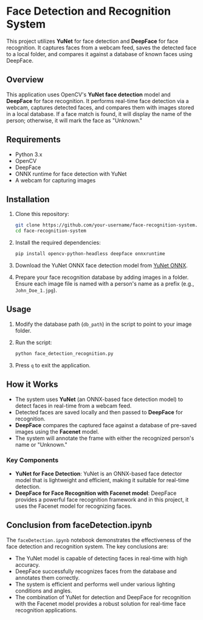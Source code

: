 # Face Detection and Recognition System

This project utilizes **YuNet** for face detection and **DeepFace** for face recognition. It captures faces from a webcam feed, saves the detected face to a local folder, and compares it against a database of known faces using DeepFace.

## Overview

This application uses OpenCV's **YuNet face detection** model and **DeepFace** for face recognition. It performs real-time face detection via a webcam, captures detected faces, and compares them with images stored in a local database. If a face match is found, it will display the name of the person; otherwise, it will mark the face as "Unknown."

## Requirements

- Python 3.x
- OpenCV
- DeepFace
- ONNX runtime for face detection with YuNet
- A webcam for capturing images

## Installation

1. Clone this repository:

    ```bash
    git clone https://github.com/your-username/face-recognition-system.git
    cd face-recognition-system
    ```

2. Install the required dependencies:

    ```bash
    pip install opencv-python-headless deepface onnxruntime
    ```

3. Download the YuNet ONNX face detection model from [YuNet ONNX](https://github.com/opencv/opencv_zoo/tree/main/models/face_detection_yunet).

4. Prepare your face recognition database by adding images in a folder. Ensure each image file is named with a person's name as a prefix (e.g., `John_Doe_1.jpg`).

## Usage

1. Modify the database path (`db_path`) in the script to point to your image folder.

2. Run the script:

    ```bash
    python face_detection_recognition.py
    ```

3. Press `q` to exit the application.

## How it Works

- The system uses **YuNet** (an ONNX-based face detection model) to detect faces in real-time from a webcam feed.
- Detected faces are saved locally and then passed to **DeepFace** for recognition.
- **DeepFace** compares the captured face against a database of pre-saved images using the **Facenet** model.
- The system will annotate the frame with either the recognized person's name or "Unknown."

### Key Components

- **YuNet for Face Detection**: YuNet is an ONNX-based face detector model that is lightweight and efficient, making it suitable for real-time detection.
- **DeepFace for Face Recognition with Facenet model**: DeepFace provides a powerful face recognition framework and in this project, it uses the Facenet model for recognizing faces.

## Conclusion from faceDetection.ipynb

The `faceDetection.ipynb` notebook demonstrates the effectiveness of the face detection and recognition system. The key conclusions are:

- The YuNet model is capable of detecting faces in real-time with high accuracy.
- DeepFace successfully recognizes faces from the database and annotates them correctly.
- The system is efficient and performs well under various lighting conditions and angles.
- The combination of YuNet for detection and DeepFace for recognition with the Facenet model provides a robust solution for real-time face recognition applications.